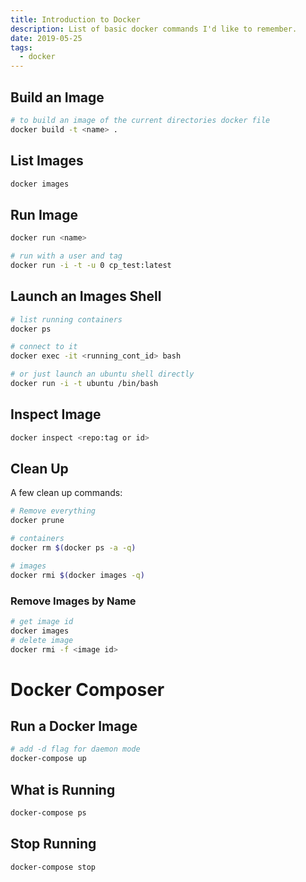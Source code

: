 ```yaml
---
title: Introduction to Docker
description: List of basic docker commands I'd like to remember.
date: 2019-05-25
tags:
  - docker
---
```


## Build an Image

```bash
# to build an image of the current directories docker file
docker build -t <name> .
```

## List Images

```bash
docker images
```

## Run Image

```bash
docker run <name>

# run with a user and tag
docker run -i -t -u 0 cp_test:latest
```

## Launch an Images Shell

```bash
# list running containers
docker ps

# connect to it
docker exec -it <running_cont_id> bash

# or just launch an ubuntu shell directly
docker run -i -t ubuntu /bin/bash
```

## Inspect Image

```bash
docker inspect <repo:tag or id>
```

## Clean Up

A few clean up commands:

```bash
# Remove everything
docker prune

# containers
docker rm $(docker ps -a -q)

# images
docker rmi $(docker images -q)

```

### Remove Images by Name

```bash
# get image id
docker images
# delete image
docker rmi -f <image id>
```

# Docker Composer

## Run a Docker Image

```bash
# add -d flag for daemon mode
docker-compose up
```

## What is Running

```bash
docker-compose ps
```

## Stop Running

```bash
docker-compose stop
```
